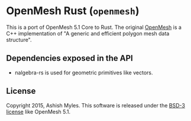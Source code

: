 # OpenMesh Rust (`openmesh`)

This is a port of OpenMesh 5.1 Core to Rust.
The original [OpenMesh](http://www.openmesh.org/) is a C++ implementation of "A
generic and efficient polygon mesh data structure".

## Dependencies exposed in the API

* nalgebra-rs is used for geometric primitives like vectors.

## License

Copyright 2015, Ashish Myles.
This software is released under the [BSD-3 license](LICENSE) like OpenMesh 5.1.
